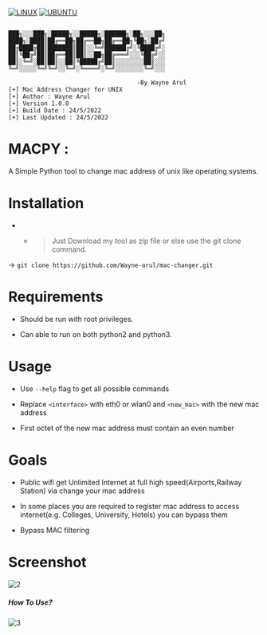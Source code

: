 [![LINUX](https://img.shields.io/badge/Supported%20OS-Linux-green.svg)](https://www.linux.org/pages/download/)
[![UBUNTU](https://img.shields.io/badge/Supported%20OS-Ubuntu-green)](https://www.linux.org/pages/download/)

```

███╗░░░███╗░█████╗░░█████╗░██████╗░██╗░░░██╗
████╗░████║██╔══██╗██╔══██╗██╔══██╗╚██╗░██╔╝
██╔████╔██║███████║██║░░╚═╝██████╔╝░╚████╔╝░
██║╚██╔╝██║██╔══██║██║░░██╗██╔═══╝░░░╚██╔╝░░
██║░╚═╝░██║██║░░██║╚█████╔╝██║░░░░░░░░██║░░░
╚═╝░░░░░╚═╝╚═╝░░╚═╝░╚════╝░╚═╝░░░░░░░░╚═╝░░░
                
                                    -By Wayne Arul
[+] Mac Address Changer for UNIX 
[+] Author : Wayne Arul
[+] Version 1.0.0
[+] Build Date : 24/5/2022
[+] Last Updated : 24/5/2022
```

# MACPY :
A Simple Python tool to change mac address of unix like operating systems.

# Installation

 - - > Just Download my tool as zip file or else use the git clone command.
 
 -> `git clone https://github.com/Wayne-arul/mac-changer.git`
 
# Requirements
- Should be run with root privileges.

- Can able to run on both python2 and python3.

# Usage
- Use `--help` flag to get all possible commands

- Replace `<interface>` with eth0 or wlan0 and `<new_mac>` with the new mac address 

- First octet of the new mac address must contain an even number

# Goals
- Public wifi get Unlimited Internet at full high speed(Airports,Railway Station) via change your mac address

- In some places you are required to register mac address to access internet(e.g. Colleges, University, Hotels) you can bypass them

- Bypass MAC filtering


# Screenshot

![2](https://user-images.githubusercontent.com/100114653/170187130-e78cdb9f-eab4-43cc-a89c-346c86501959.png)

##### How To Use?
![3](https://user-images.githubusercontent.com/100114653/170187141-6eb9f164-66b0-4c26-8294-bc72f3c86554.png)
